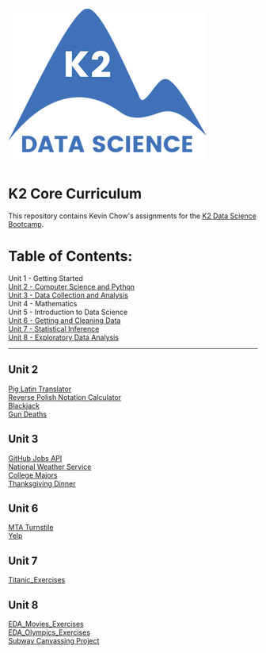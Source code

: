 ![K2 logo](k2_logo.png)

# K2 Core Curriculum

This repository contains Kevin Chow's assignments for the [K2 Data Science Bootcamp](http://www.k2datascience.com/).

# Table of Contents:

Unit 1 - Getting Started <br>
[Unit 2 - Computer Science and Python](#section-a) <br>
[Unit 3 - Data Collection and Analysis](#section-b) <br>
Unit 4 - Mathematics <br>
Unit 5 - Introduction to Data Science <br>
[Unit 6 - Getting and Cleaning Data](#section-c) <br>
[Unit 7 - Statistical Inference](#section-d) <br>
[Unit 8 - Exploratory Data Analysis](#section-e)<br>

---

## <a name="section-a">Unit 2</a>
[Pig Latin Translator](https://github.com/kevinchowder/k2_assignments/blob/master/Pig%20Latin%20Translator.ipynb)<br>
[Reverse Polish Notation Calculator](https://github.com/kevinchowder/k2_assignments/blob/master/Reverse%20Polish%20Notation%20Calculator.ipynb)<br>
[Blackjack](https://github.com/kevinchowder/k2_assignments/blob/master/Blackjack.ipynb)<br>
[Gun Deaths](https://github.com/kevinchowder/k2_assignments/blob/master/Gun%20Deaths.ipynb)<br>


## <a name="section-b">Unit 3</a>
[GitHub Jobs API](https://github.com/kevinchowder/k2_assignments/blob/master/GitHubJobs.ipynb)<br>
[National Weather Service](https://github.com/kevinchowder/k2_assignments/blob/master/Weather%20Scraper.ipynb)<br>
[College Majors](https://github.com/kevinchowder/k2_assignments/blob/master/Recent%20Grads.ipynb)<br>
[Thanksgiving Dinner](https://github.com/kevinchowder/k2_assignments/blob/master/Thanksgiving%20Dinner.ipynb)<br>

## <a name="section-c">Unit 6</a>
[MTA Turnstile](https://github.com/kevinchowder/k2_assignments/blob/master/EDA_MTA_Exercises.ipynb)<br>
[Yelp](https://github.com/kevinchowder/k2_assignments/blob/master/Data_Cleaning_Exercises.ipynb)<br>

## <a name="section-d">Unit 7</a>
[Titanic_Exercises](https://github.com/kevinchowder/k2_assignments/blob/master/Titanic_Exercises.ipynb)

## <a name="section-e">Unit 8</a>
[EDA_Movies_Exercises](https://github.com/kevinchowder/k2_assignments/blob/master/EDA_Movies_Exercises.ipynb)<br>
[EDA_Olympics_Exercises](https://github.com/kevinchowder/k2_assignments/blob/master/EDA_Olympics_Exercises.ipynb)<br>
[Subway Canvassing Project](https://github.com/kevinchowder/NYCSubwayCanvas)
